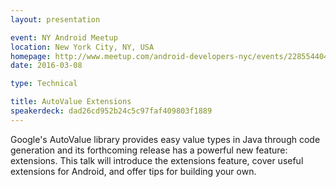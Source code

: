 ```yaml
---
layout: presentation

event: NY Android Meetup
location: New York City, NY, USA
homepage: http://www.meetup.com/android-developers-nyc/events/228554404/
date: 2016-03-08

type: Technical

title: AutoValue Extensions
speakerdeck: dad26cd952b24c5c97faf409803f1889
---
```


Google's AutoValue library provides easy value types in Java through code generation and its forthcoming release has a powerful new feature: extensions. This talk will introduce the extensions feature, cover useful extensions for Android, and offer tips for building your own.
